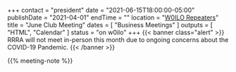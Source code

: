 +++
contact = "president"
date = "2021-06-15T18:00:00-05:00"
publishDate = "2021-04-01"
endTime = ""
location = "[W0ILO Repeaters](/radios/)"
title = "June Club Meeting"
dates = [ "Business Meetings" ]
outputs = [ "HTML", "Calendar" ]
status = "on w0ilo"
+++
{{< banner class="alert" >}}
RRRA will not meet in-person this month due to ongoing concerns
about the COVID-19 Pandemic.
{{< /banner >}}

{{% meeting-note %}}
